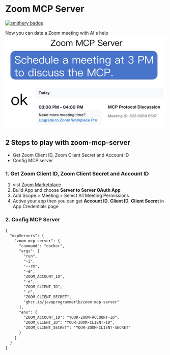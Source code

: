 # Zoom MCP Server

[![smithery badge](https://smithery.ai/badge/@JavaProgrammerLB/zoom-mcp-server)](https://smithery.ai/server/@JavaProgrammerLB/zoom-mcp-server)

Now you can date a Zoom meeting with AI's help
![about.jpg](about.jpg)

## 2 Steps to play with zoom-mcp-server

- Get Zoom Client ID, Zoom Client Secret and Account ID
- Config MCP server

### 1. Get Zoom Client ID, Zoom Client Secret and Account ID

1. vist [Zoom Marketplace](https://marketplace.zoom.us/)
1. Build App and choose **Server to Server OAuth App**
1. Add Scope > Meeting > Select All Meeting Permissions
1. Active your app
   then you can get **Account ID**, **Client ID**, **Client Secret** in App Credentials page

### 2. Config MCP Server

```
{
  "mcpServers": {
    "zoom-mcp-server": {
      "command": "docker",
      "args": [
        "run",
        "-i",
        "--rm",
        "-e",
        "ZOOM_ACCOUNT_ID",
        "-e",
        "ZOOM_CLIENT_ID",
        "-e",
        "ZOOM_CLIENT_SECRET",
        "ghcr.io/javaprogrammerlb/zoom-mcp-server"
      ],
      "env": {
        "ZOOM_ACCOUNT_ID": "YOUR-ZOOM-ACCOUNT-ID",
        "ZOOM_CLIENT_ID": "YOUR-ZOOM-CLIENT-ID",
        "ZOOM_CLIENT_SECRET": "YOUR-ZOOM-CLIENT-SECRET"
      }
    }
  }
}
```
